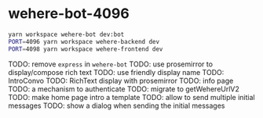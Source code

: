 # wehere-bot-4096

```sh
yarn workspace wehere-bot dev:bot
PORT=4096 yarn workspace wehere-backend dev
PORT=4098 yarn workspace wehere-frontend dev
```

TODO: remove `express` in `wehere-bot`
TODO: use prosemirror to display/compose rich text
TODO: use friendly display name
TODO: IntroConvo
TODO: RichText display with prosemirror
TODO: info page
TODO: a mechanism to authenticate
TODO: migrate to getWehereUrlV2
TODO: make home page intro a template
TODO: allow to send multiple initial messages
TODO: show a dialog when sending the initial messages

